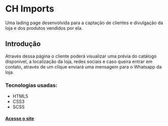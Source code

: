 # CH Imports

Uma lading page desenvolvida para a captação de clientes e divulgação da loja e dos produtos vendidos por ela. 

## Introdução

Através dessa página o cliente poderá visualizar uma prévia do catálogo disponível, a localização da loja, redes sociais e caso queira entrar em contato, através de um clique enviará uma mensagem para o Whatsapp da loja.

### Tecnologias usadas:

* HTML5
* CSS3
* SCSS

#### [Acesse o site](https://chimports.vercel.app/)
